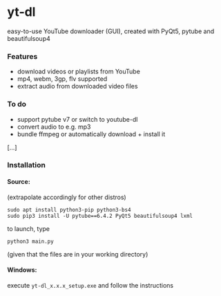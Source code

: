 # yt-dl
easy-to-use YouTube downloader (GUI), created with PyQt5, pytube and beautifulsoup4

### Features
- download videos or playlists from YouTube
- mp4, webm, 3gp, flv supported
- extract audio from downloaded video files

### To do
- support pytube v7 or switch to youtube-dl
- convert audio to e.g. mp3
- bundle ffmpeg or automatically download + install it

[...]

### Installation
#### Source:
(extrapolate accordingly for other distros)
```
sudo apt install python3-pip python3-bs4
sudo pip3 install -U pytube==6.4.2 PyQt5 beautifulsoup4 lxml
```
to launch, type
```
python3 main.py
```
(given that the files are in your working directory)
#### Windows:
execute `yt-dl_x.x.x_setup.exe` and follow the instructions
